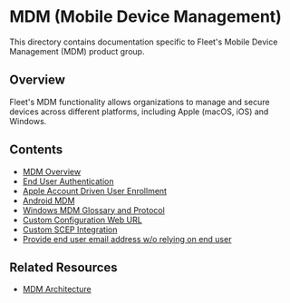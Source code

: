 # MDM (Mobile Device Management)

This directory contains documentation specific to Fleet's Mobile Device Management (MDM) product group.

## Overview

Fleet's MDM functionality allows organizations to manage and secure devices across different platforms, including Apple (macOS, iOS) and Windows.

## Contents

- [MDM Overview](mdm-overview.md)
- [End User Authentication](mdm-end-user-authentication.md)
- [Apple Account Driven User Enrollment](apple-account-driven-user-enrollment.md)
- [Android MDM](android-mdm.md)
- [Windows MDM Glossary and Protocol](windows-mdm-glossary-and-protocol.md)
- [Custom Configuration Web URL](custom-configuration-web-url.md)
- [Custom SCEP Integration](custom-scep-integration.md)
- [Provide end user email address w/o relying on end user](set-up-custom-end-user-email.md)

## Related Resources

- [MDM Architecture](../../architecture/mdm/)
